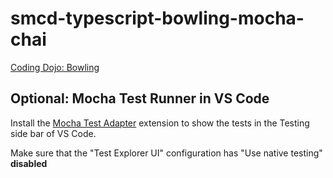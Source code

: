 # smcd-typescript-bowling-mocha-chai

[Coding Dojo: Bowling](https://codingdojo.org/kata/Bowling/)

## Optional: Mocha Test Runner in VS Code

Install the [Mocha Test Adapter](https://marketplace.visualstudio.com/items?itemName=hbenl.vscode-mocha-test-adapter) extension to show the tests in the Testing side bar of VS Code.

Make sure that the "Test Explorer UI" configuration has "Use native testing" **disabled** 